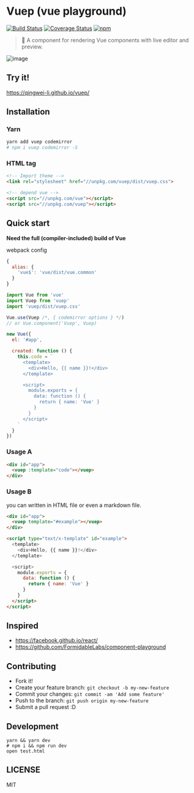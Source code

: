# Vuep (vue playground)

[![Build Status](https://travis-ci.org/QingWei-Li/vuep.svg?branch=master)](https://travis-ci.org/QingWei-Li/vuep)
[![Coverage Status](https://coveralls.io/repos/github/QingWei-Li/vuep/badge.svg?branch=master)](https://coveralls.io/github/QingWei-Li/vuep?branch=master)
[![npm](https://img.shields.io/npm/v/vuep.svg)](https://www.npmjs.com/package/vuep)


> 🎡 A component for rendering Vue components with live editor and preview.

![image](https://cloud.githubusercontent.com/assets/7565692/21482443/093e4970-cbaf-11e6-89f0-eae73fc49741.png)

## Try it!
https://qingwei-li.github.io/vuep/

## Installation

### Yarn
```bash
yarn add vuep codemirror
# npm i vuep codemirror -S
```

### HTML tag

```html
<!-- Import theme -->
<link rel="stylesheet" href="//unpkg.com/vuep/dist/vuep.css">

<!-- depend vue -->
<script src="//unpkg.com/vue"></script>
<script src="//unpkg.com/vuep"></script>
```

## Quick start

**Need the full (compiler-included) build of Vue**

webpack config
```javascript
{
  alias: {
    'vue$': 'vue/dist/vue.common'
  }
}
```

```javascript
import Vue from 'vue'
import Vuep from 'vuep'
import 'vuep/dist/vuep.css'

Vue.use(Vuep /*, { codemirror options } */)
// or Vue.component('Vuep', Vuep)

new Vue({
  el: '#app',

  created: function () {
    this.code = `
      <template>
        <div>Hello, {{ name }}!</div>
      </template>

      <script>
        module.exports = {
          data: function () {
            return { name: 'Vue' }
          }
        }
      </script>
    `
  }
})
```


### Usage A
```html
<div id="app">
  <vuep :template="code"></vuep>
</div>
```

### Usage B
you can written in HTML file or even a markdown file.

```html
<div id="app">
  <vuep template="#example"></vuep>
</div>

<script type="text/x-template" id="example">
  <template>
    <div>Hello, {{ name }}!</div>
  </template>

  <script>
    module.exports = {
      data: function () {
        return { name: 'Vue' }
      }
    }
  </script>
</script>
```

## Inspired
- https://facebook.github.io/react/
- https://github.com/FormidableLabs/component-playground


## Contributing

- Fork it!
- Create your feature branch: `git checkout -b my-new-feature`
- Commit your changes: `git commit -am 'Add some feature'`
- Push to the branch: `git push origin my-new-feature`
- Submit a pull request :D


## Development

```shell
yarn && yarn dev
# npm i && npm run dev
open test.html
```

## LICENSE
MIT
